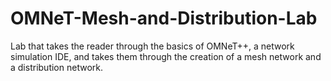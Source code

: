 # OMNeT-Mesh-and-Distribution-Lab
Lab that takes the reader through the basics of OMNeT++, a network simulation IDE, and takes them through the creation of a mesh network and a distribution network. 
